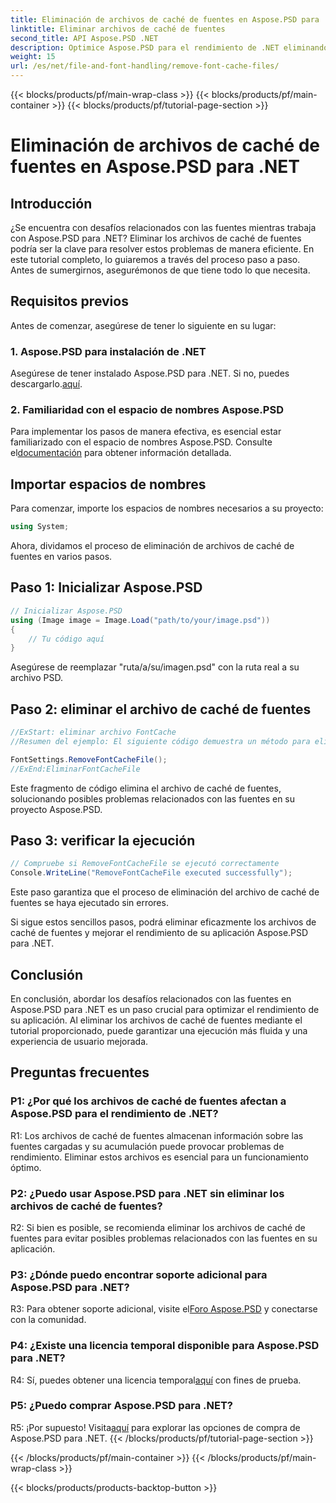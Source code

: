 ```yaml
---
title: Eliminación de archivos de caché de fuentes en Aspose.PSD para .NET
linktitle: Eliminar archivos de caché de fuentes
second_title: API Aspose.PSD .NET
description: Optimice Aspose.PSD para el rendimiento de .NET eliminando los archivos de caché de fuentes. Siga nuestra guía paso a paso para una ejecución perfecta.
weight: 15
url: /es/net/file-and-font-handling/remove-font-cache-files/
---
```


{{< blocks/products/pf/main-wrap-class >}}
{{< blocks/products/pf/main-container >}}
{{< blocks/products/pf/tutorial-page-section >}}

# Eliminación de archivos de caché de fuentes en Aspose.PSD para .NET

## Introducción

¿Se encuentra con desafíos relacionados con las fuentes mientras trabaja con Aspose.PSD para .NET? Eliminar los archivos de caché de fuentes podría ser la clave para resolver estos problemas de manera eficiente. En este tutorial completo, lo guiaremos a través del proceso paso a paso. Antes de sumergirnos, asegurémonos de que tiene todo lo que necesita.

## Requisitos previos

Antes de comenzar, asegúrese de tener lo siguiente en su lugar:

### 1. Aspose.PSD para instalación de .NET

 Asegúrese de tener instalado Aspose.PSD para .NET. Si no, puedes descargarlo.[aquí](https://releases.aspose.com/psd/net/).

### 2. Familiaridad con el espacio de nombres Aspose.PSD

 Para implementar los pasos de manera efectiva, es esencial estar familiarizado con el espacio de nombres Aspose.PSD. Consulte el[documentación](https://reference.aspose.com/psd/net/) para obtener información detallada.

## Importar espacios de nombres

Para comenzar, importe los espacios de nombres necesarios a su proyecto:

```csharp
using System;
```

Ahora, dividamos el proceso de eliminación de archivos de caché de fuentes en varios pasos.

## Paso 1: Inicializar Aspose.PSD

```csharp
// Inicializar Aspose.PSD
using (Image image = Image.Load("path/to/your/image.psd"))
{
    // Tu código aquí
}
```

Asegúrese de reemplazar "ruta/a/su/imagen.psd" con la ruta real a su archivo PSD.

## Paso 2: eliminar el archivo de caché de fuentes

```csharp
//ExStart: eliminar archivo FontCache
//Resumen del ejemplo: El siguiente código demuestra un método para eliminar archivos con el caché de fuentes cargadas.

FontSettings.RemoveFontCacheFile();
//ExEnd:EliminarFontCacheFile
```

Este fragmento de código elimina el archivo de caché de fuentes, solucionando posibles problemas relacionados con las fuentes en su proyecto Aspose.PSD.

## Paso 3: verificar la ejecución

```csharp
// Compruebe si RemoveFontCacheFile se ejecutó correctamente
Console.WriteLine("RemoveFontCacheFile executed successfully");
```

Este paso garantiza que el proceso de eliminación del archivo de caché de fuentes se haya ejecutado sin errores.

Si sigue estos sencillos pasos, podrá eliminar eficazmente los archivos de caché de fuentes y mejorar el rendimiento de su aplicación Aspose.PSD para .NET.

## Conclusión

En conclusión, abordar los desafíos relacionados con las fuentes en Aspose.PSD para .NET es un paso crucial para optimizar el rendimiento de su aplicación. Al eliminar los archivos de caché de fuentes mediante el tutorial proporcionado, puede garantizar una ejecución más fluida y una experiencia de usuario mejorada.

## Preguntas frecuentes

### P1: ¿Por qué los archivos de caché de fuentes afectan a Aspose.PSD para el rendimiento de .NET?

R1: Los archivos de caché de fuentes almacenan información sobre las fuentes cargadas y su acumulación puede provocar problemas de rendimiento. Eliminar estos archivos es esencial para un funcionamiento óptimo.

### P2: ¿Puedo usar Aspose.PSD para .NET sin eliminar los archivos de caché de fuentes?

R2: Si bien es posible, se recomienda eliminar los archivos de caché de fuentes para evitar posibles problemas relacionados con las fuentes en su aplicación.

### P3: ¿Dónde puedo encontrar soporte adicional para Aspose.PSD para .NET?

 R3: Para obtener soporte adicional, visite el[Foro Aspose.PSD](https://forum.aspose.com/c/psd/34) y conectarse con la comunidad.

### P4: ¿Existe una licencia temporal disponible para Aspose.PSD para .NET?

 R4: Sí, puedes obtener una licencia temporal[aquí](https://purchase.aspose.com/temporary-license/) con fines de prueba.

### P5: ¿Puedo comprar Aspose.PSD para .NET?

 R5: ¡Por supuesto! Visita[aquí](https://purchase.aspose.com/buy) para explorar las opciones de compra de Aspose.PSD para .NET.
{{< /blocks/products/pf/tutorial-page-section >}}

{{< /blocks/products/pf/main-container >}}
{{< /blocks/products/pf/main-wrap-class >}}

{{< blocks/products/products-backtop-button >}}
